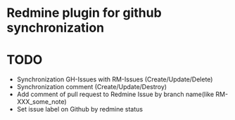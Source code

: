 # Redmine plugin for github synchronization

# TODO
  - Synchronization GH-Issues with RM-Issues (Create/Update/Delete)
  - Synchronization comment (Create/Update/Destroy)
  - Add comment of pull request to Redmine Issue by branch name(like RM-XXX_some_note)
  - Set issue label on Github by redmine status
